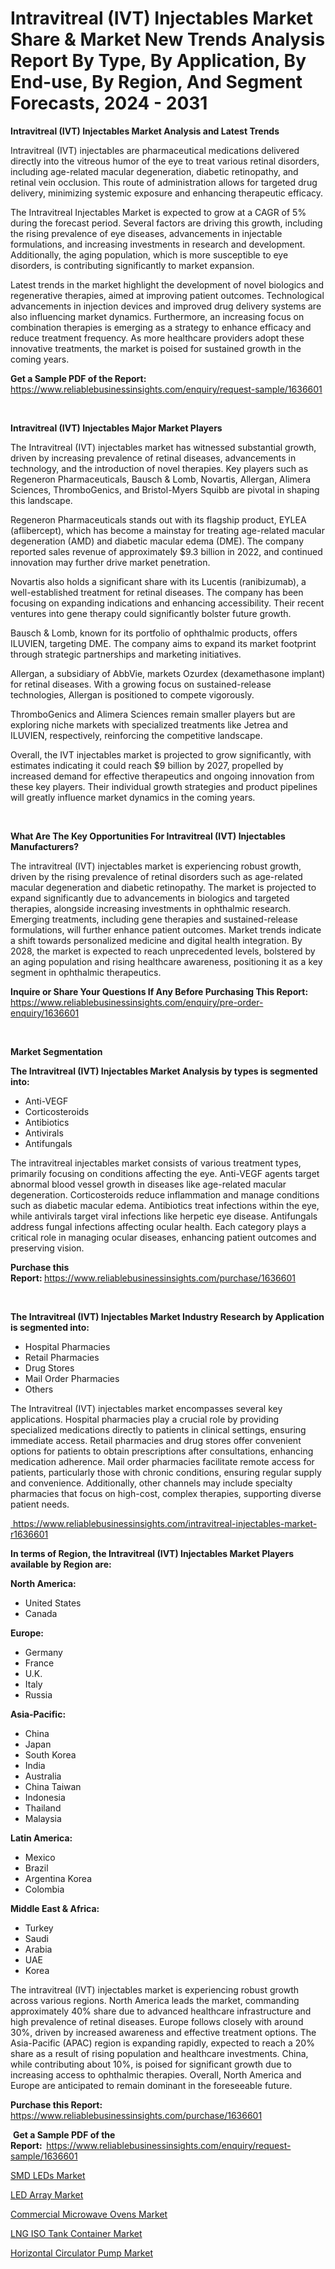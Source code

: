<p><h1>Intravitreal (IVT) Injectables Market Share & Market New Trends Analysis Report By Type, By Application, By End-use, By Region, And Segment Forecasts, 2024 - 2031</h1></p><p><strong>Intravitreal (IVT) Injectables Market Analysis and Latest Trends</strong></p>
<p><p>Intravitreal (IVT) injectables are pharmaceutical medications delivered directly into the vitreous humor of the eye to treat various retinal disorders, including age-related macular degeneration, diabetic retinopathy, and retinal vein occlusion. This route of administration allows for targeted drug delivery, minimizing systemic exposure and enhancing therapeutic efficacy.</p><p>The Intravitreal Injectables Market is expected to grow at a CAGR of 5% during the forecast period. Several factors are driving this growth, including the rising prevalence of eye diseases, advancements in injectable formulations, and increasing investments in research and development. Additionally, the aging population, which is more susceptible to eye disorders, is contributing significantly to market expansion.</p><p>Latest trends in the market highlight the development of novel biologics and regenerative therapies, aimed at improving patient outcomes. Technological advancements in injection devices and improved drug delivery systems are also influencing market dynamics. Furthermore, an increasing focus on combination therapies is emerging as a strategy to enhance efficacy and reduce treatment frequency. As more healthcare providers adopt these innovative treatments, the market is poised for sustained growth in the coming years.</p></p>
<p><strong>Get a Sample PDF of the Report:&nbsp;</strong> <a href="https://www.reliablebusinessinsights.com/enquiry/request-sample/1636601?utm_campaign=96&utm_medium=2&utm_source=Github&utm_content=ia&utm_term=17112024&utm_id=intravitreal-ivt-injectables">https://www.reliablebusinessinsights.com/enquiry/request-sample/1636601</a></p>
<p>&nbsp;</p>
<p><strong>Intravitreal (IVT) Injectables Major Market Players</strong></p>
<p><p>The Intravitreal (IVT) injectables market has witnessed substantial growth, driven by increasing prevalence of retinal diseases, advancements in technology, and the introduction of novel therapies. Key players such as Regeneron Pharmaceuticals, Bausch & Lomb, Novartis, Allergan, Alimera Sciences, ThromboGenics, and Bristol-Myers Squibb are pivotal in shaping this landscape.</p><p>Regeneron Pharmaceuticals stands out with its flagship product, EYLEA (aflibercept), which has become a mainstay for treating age-related macular degeneration (AMD) and diabetic macular edema (DME). The company reported sales revenue of approximately $9.3 billion in 2022, and continued innovation may further drive market penetration.</p><p>Novartis also holds a significant share with its Lucentis (ranibizumab), a well-established treatment for retinal diseases. The company has been focusing on expanding indications and enhancing accessibility. Their recent ventures into gene therapy could significantly bolster future growth.</p><p>Bausch & Lomb, known for its portfolio of ophthalmic products, offers ILUVIEN, targeting DME. The company aims to expand its market footprint through strategic partnerships and marketing initiatives.</p><p>Allergan, a subsidiary of AbbVie, markets Ozurdex (dexamethasone implant) for retinal diseases. With a growing focus on sustained-release technologies, Allergan is positioned to compete vigorously.</p><p>ThromboGenics and Alimera Sciences remain smaller players but are exploring niche markets with specialized treatments like Jetrea and ILUVIEN, respectively, reinforcing the competitive landscape.</p><p>Overall, the IVT injectables market is projected to grow significantly, with estimates indicating it could reach $9 billion by 2027, propelled by increased demand for effective therapeutics and ongoing innovation from these key players. Their individual growth strategies and product pipelines will greatly influence market dynamics in the coming years.</p></p>
<p>&nbsp;</p>
<p><strong>What Are The Key Opportunities For Intravitreal (IVT) Injectables Manufacturers?</strong></p>
<p><p>The intravitreal (IVT) injectables market is experiencing robust growth, driven by the rising prevalence of retinal disorders such as age-related macular degeneration and diabetic retinopathy. The market is projected to expand significantly due to advancements in biologics and targeted therapies, alongside increasing investments in ophthalmic research. Emerging treatments, including gene therapies and sustained-release formulations, will further enhance patient outcomes. Market trends indicate a shift towards personalized medicine and digital health integration. By 2028, the market is expected to reach unprecedented levels, bolstered by an aging population and rising healthcare awareness, positioning it as a key segment in ophthalmic therapeutics.</p></p>
<p><strong>Inquire or Share Your Questions If Any Before Purchasing This Report:</strong> <a href="https://www.reliablebusinessinsights.com/enquiry/pre-order-enquiry/1636601?utm_campaign=96&utm_medium=2&utm_source=Github&utm_content=ia&utm_term=17112024&utm_id=intravitreal-ivt-injectables">https://www.reliablebusinessinsights.com/enquiry/pre-order-enquiry/1636601</a></p>
<p>&nbsp;</p>
<p><strong>Market Segmentation</strong></p>
<p><strong>The Intravitreal (IVT) Injectables Market Analysis by types is segmented into:</strong></p>
<p><ul><li>Anti-VEGF</li><li>Corticosteroids</li><li>Antibiotics</li><li>Antivirals</li><li>Antifungals</li></ul></p>
<p><p>The intravitreal injectables market consists of various treatment types, primarily focusing on conditions affecting the eye. Anti-VEGF agents target abnormal blood vessel growth in diseases like age-related macular degeneration. Corticosteroids reduce inflammation and manage conditions such as diabetic macular edema. Antibiotics treat infections within the eye, while antivirals target viral infections like herpetic eye disease. Antifungals address fungal infections affecting ocular health. Each category plays a critical role in managing ocular diseases, enhancing patient outcomes and preserving vision.</p></p>
<p><strong>Purchase this Report:&nbsp;</strong><a href="https://www.reliablebusinessinsights.com/purchase/1636601?utm_campaign=96&utm_medium=2&utm_source=Github&utm_content=ia&utm_term=17112024&utm_id=intravitreal-ivt-injectables">https://www.reliablebusinessinsights.com/purchase/1636601</a></p>
<p>&nbsp;</p>
<p><strong>The Intravitreal (IVT) Injectables Market Industry Research by Application is segmented into:</strong></p>
<p><ul><li>Hospital Pharmacies</li><li>Retail Pharmacies</li><li>Drug Stores</li><li>Mail Order Pharmacies</li><li>Others</li></ul></p>
<p><p>The Intravitreal (IVT) injectables market encompasses several key applications. Hospital pharmacies play a crucial role by providing specialized medications directly to patients in clinical settings, ensuring immediate access. Retail pharmacies and drug stores offer convenient options for patients to obtain prescriptions after consultations, enhancing medication adherence. Mail order pharmacies facilitate remote access for patients, particularly those with chronic conditions, ensuring regular supply and convenience. Additionally, other channels may include specialty pharmacies that focus on high-cost, complex therapies, supporting diverse patient needs.</p></p>
<p><a href="https://www.reliablebusinessinsights.com/intravitreal-injectables-market-r1636601?utm_campaign=96&utm_medium=2&utm_source=Github&utm_content=ia&utm_term=17112024&utm_id=intravitreal-ivt-injectables">&nbsp;https://www.reliablebusinessinsights.com/intravitreal-injectables-market-r1636601</a></p>
<p><strong>In terms of Region, the Intravitreal (IVT) Injectables Market Players available by Region are:</strong></p>
<p>
    <p> <strong> North America: </strong>
        <ul>
            <li>United States</li>
            <li>Canada</li>
        </ul>
        </p> 
    <p> <strong> Europe: </strong>
        <ul>
            <li>Germany</li>
            <li>France</li>
            <li>U.K.</li>
            <li>Italy</li>
            <li>Russia</li>
        </ul>
        </p> 
    <p> <strong> Asia-Pacific: </strong>
        <ul>
            <li>China</li>
            <li>Japan</li>
            <li>South Korea</li>
            <li>India</li>
            <li>Australia</li>
            <li>China Taiwan</li>
            <li>Indonesia</li>
            <li>Thailand</li>
            <li>Malaysia</li>
        </ul>
        </p> 
    <p> <strong> Latin America: </strong>
        <ul>
            <li>Mexico</li>
            <li>Brazil</li>
            <li>Argentina Korea</li>
            <li>Colombia</li>
        </ul>
        </p> 
    <p> <strong> Middle East & Africa: </strong>
        <ul>
            <li>Turkey</li>
            <li>Saudi</li>
            <li>Arabia</li>
            <li>UAE</li>
            <li>Korea</li>
        </ul>
    </p>
    </p>
<p><p>The intravitreal (IVT) injectables market is experiencing robust growth across various regions. North America leads the market, commanding approximately 40% share due to advanced healthcare infrastructure and high prevalence of retinal diseases. Europe follows closely with around 30%, driven by increased awareness and effective treatment options. The Asia-Pacific (APAC) region is expanding rapidly, expected to reach a 20% share as a result of rising population and healthcare investments. China, while contributing about 10%, is poised for significant growth due to increasing access to ophthalmic therapies. Overall, North America and Europe are anticipated to remain dominant in the foreseeable future.</p></p>
<p><strong>Purchase this Report: </strong><a href="https://www.reliablebusinessinsights.com/purchase/1636601?utm_campaign=96&utm_medium=2&utm_source=Github&utm_content=ia&utm_term=17112024&utm_id=intravitreal-ivt-injectables">https://www.reliablebusinessinsights.com/purchase/1636601</a></p>
<p>&nbsp;<strong>Get a Sample PDF of the Report:&nbsp;&nbsp;</strong><a href="https://www.reliablebusinessinsights.com/enquiry/request-sample/1636601?utm_campaign=96&utm_medium=2&utm_source=Github&utm_content=ia&utm_term=17112024&utm_id=intravitreal-ivt-injectables">https://www.reliablebusinessinsights.com/enquiry/request-sample/1636601</a></p>
<p><strong></strong></p>
<p><p><a href="https://issuu.com/reportprime-2/docs/smd-leds-market-size-2030.pptx_cc343fcdbff149?utm_campaign=96&utm_medium=2&utm_source=Github&utm_content=ia&utm_term=17112024&utm_id=intravitreal-ivt-injectables">SMD LEDs Market</a></p><p><a href="https://issuu.com/reportprime-2/docs/led-array-market-size-2030.pptx_ab1409f14e4ba8?utm_campaign=96&utm_medium=2&utm_source=Github&utm_content=ia&utm_term=17112024&utm_id=intravitreal-ivt-injectables">LED Array Market</a></p><p><a href="https://www.linkedin.com/pulse/commercial-microwave-ovens-market-overview-global-trends-future-nz2of?utm_campaign=96&utm_medium=2&utm_source=Github&utm_content=ia&utm_term=17112024&utm_id=intravitreal-ivt-injectables">Commercial Microwave Ovens Market</a></p><p><a href="https://www.linkedin.com/pulse/global-lng-iso-tank-container-market-trends-insights-growth-rr7nf?utm_campaign=96&utm_medium=2&utm_source=Github&utm_content=ia&utm_term=17112024&utm_id=intravitreal-ivt-injectables">LNG ISO Tank Container Market</a></p><p><a href="https://github.com/AngelaWalsh696/Market-Research-Report-List-1/blob/main/horizontal-circulator-pump-market.md?utm_campaign=96&utm_medium=2&utm_source=Github&utm_content=ia&utm_term=17112024&utm_id=intravitreal-ivt-injectables">Horizontal Circulator Pump Market</a></p></p>